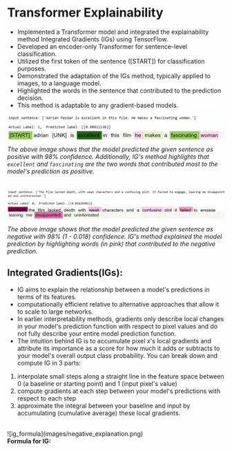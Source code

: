 # Transformer Explainability

- Implemented a Transformer model and integrated the explainability method Integrated Gradients (IGs) using TensorFlow.
- Developed an encoder-only Transformer for sentence-level classification.
- Utilized the first token of the sentence (\[START\]) for classification purposes.
- Demonstrated the adaptation of the IGs method, typically applied to images, to a language model.
- Highlighted the words in the sentence that contributed to the prediction decision.
- This method is adaptable to any gradient-based models.

  
![positive_explanation](images/positive_explanation.png)
<i>The above image shows that the model predicted the given sentence as positive with 98% confidence. Additionally, IG's method highlights that `excellent` and `fascinating` are the two words that contributed most to the model's prediction as positive.</i>
<br><br><br>
![negative_explanation](images/negative_explanation.png)
<i>The above image shows that the model predicted the given sentence as negative with 98% (1 - 0.018) confidence. IG's method explained the model prediction by highlighting words (in pink) that contributed to the negative prediction.</i>

## Integrated Gradients(IGs): 
- IG aims to explain the relationship between a model's predictions in terms of its features.
- computationally efficient relative to alternative approaches that allow it to scale to large networks.
- In earlier interpretability methods, gradients only describe local changes in your model's prediction function with respect to pixel values and do not fully describe your entire model prediction function.
- The intuition behind IG is to accumulate pixel x's local gradients and attribute its importance as a score for how much it adds or subtracts to your model's overall output class probability. You can break down and compute IG in 3 parts:

1. interpolate small steps along a straight line in the feature space between 0 (a baseline or starting point) and 1 (input pixel's value)
2. compute gradients at each step between your model's predictions with respect to each step
3. approximate the integral between your baseline and input by accumulating (cumulative average) these local gradients.
<br>
![ig_formula](images/negative_explanation.png)
<br>
<b>Formula for IG:</b><br><br>




